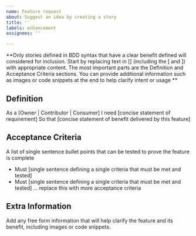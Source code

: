 ```yaml
---
name: Feature request
about: Suggest an idea by creating a story
title: ''
labels: enhancement
assignees: ''

---
```


**Only stories defined in BDD syntax that have a clear benefit defined will considered for inclusion.  Start by replacing text in [] (including the [ and ]) with appropriate content.  The most important parts are the Definition and Acceptance Criteria sections.  You can provide additional information such as images or code snippets at the end to help clarify intent or usage **

## Definition
As a [Owner | Contributor | Consumer]
I need [concise statement of requirement]
So that [concise statement of benefit delivered by this feature]

## Acceptance Criteria
A list of single sentence bullet points that can be tested to prove the feature is complete
+ Must [single sentence defining a single criteria that must be met and tested]
+ Must [single sentence defining a single criteria that must be met and tested]
... replace this with more acceptance criteria

## Extra Information
Add any free form information that will help clarify the feature and its benefit, including images or code snippets.
